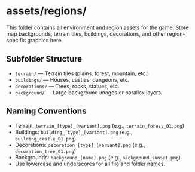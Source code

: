 # assets/regions/

This folder contains all environment and region assets for the game. Store map backgrounds, terrain tiles, buildings, decorations, and other region-specific graphics here.

## Subfolder Structure

- `terrain/` — Terrain tiles (plains, forest, mountain, etc.)
- `buildings/` — Houses, castles, dungeons, etc.
- `decorations/` — Trees, rocks, statues, etc.
- `background/` — Large background images or parallax layers

## Naming Conventions

- Terrain: `terrain_[type]_[variant].png` (e.g., `terrain_forest_01.png`)
- Buildings: `building_[type]_[variant].png` (e.g., `building_castle_01.png`)
- Decorations: `decoration_[type]_[variant].png` (e.g., `decoration_tree_01.png`)
- Backgrounds: `background_[name].png` (e.g., `background_sunset.png`)
- Use lowercase and underscores for all file and folder names.
